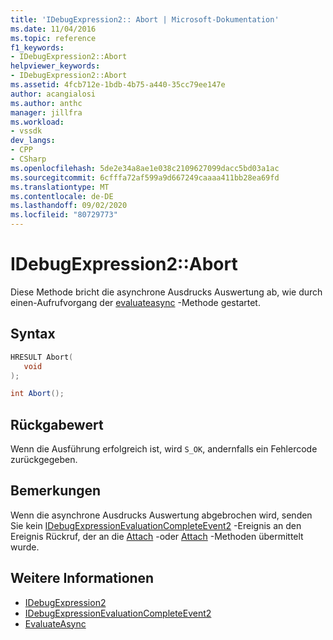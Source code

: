 ```yaml
---
title: 'IDebugExpression2:: Abort | Microsoft-Dokumentation'
ms.date: 11/04/2016
ms.topic: reference
f1_keywords:
- IDebugExpression2::Abort
helpviewer_keywords:
- IDebugExpression2::Abort
ms.assetid: 4fcb712e-1bdb-4b75-a440-35cc79ee147e
author: acangialosi
ms.author: anthc
manager: jillfra
ms.workload:
- vssdk
dev_langs:
- CPP
- CSharp
ms.openlocfilehash: 5de2e34a8ae1e038c2109627099dacc5bd03a1ac
ms.sourcegitcommit: 6cfffa72af599a9d667249caaaa411bb28ea69fd
ms.translationtype: MT
ms.contentlocale: de-DE
ms.lasthandoff: 09/02/2020
ms.locfileid: "80729773"
---
```

# <a name="idebugexpression2abort"></a>IDebugExpression2::Abort
Diese Methode bricht die asynchrone Ausdrucks Auswertung ab, wie durch einen-Aufrufvorgang der [evaluateasync](../../../extensibility/debugger/reference/idebugexpression2-evaluateasync.md) -Methode gestartet.

## <a name="syntax"></a>Syntax

```cpp
HRESULT Abort(
   void
);
```

```csharp
int Abort();
```

## <a name="return-value"></a>Rückgabewert
 Wenn die Ausführung erfolgreich ist, wird `S_OK`, andernfalls ein Fehlercode zurückgegeben.

## <a name="remarks"></a>Bemerkungen
 Wenn die asynchrone Ausdrucks Auswertung abgebrochen wird, senden Sie kein [IDebugExpressionEvaluationCompleteEvent2](../../../extensibility/debugger/reference/idebugexpressionevaluationcompleteevent2.md) -Ereignis an den Ereignis Rückruf, der an die [Attach](../../../extensibility/debugger/reference/idebugprogram2-attach.md) -oder [Attach](../../../extensibility/debugger/reference/idebugengine2-attach.md) -Methoden übermittelt wurde.

## <a name="see-also"></a>Weitere Informationen
- [IDebugExpression2](../../../extensibility/debugger/reference/idebugexpression2.md)
- [IDebugExpressionEvaluationCompleteEvent2](../../../extensibility/debugger/reference/idebugexpressionevaluationcompleteevent2.md)
- [EvaluateAsync](../../../extensibility/debugger/reference/idebugexpression2-evaluateasync.md)
